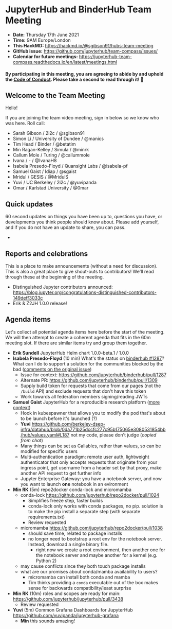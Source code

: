 # JupyterHub and BinderHub Team Meeting

- **Date:** Thursday 17th June 2021
- **Time:** 9AM Europe/London
- **This HackMD:** <https://hackmd.io/@sgibson91/hubs-team-meeting>
- **GitHub issue:** <https://github.com/jupyterhub/team-compass/issues/>
- **Calendar for future meetings:** <https://jupyterhub-team-compass.readthedocs.io/en/latest/meetings.html>

#### By participating in this meeting, you are agreeing to abide by and uphold the [Code of Conduct](https://jupyter.org/conduct). Please take a second to read through it! :pray:

## Welcome to the Team Meeting

Hello!

If you are joining the team video meeting, sign in below so we know who was here. Roll call:

- Sarah Gibson / 2i2c / @sgibson91
- Simon Li / University of Dundee / @manics
- Tim Head / Binder / @betatim
- Min Ragan-Kelley / Simula / @minrk
- Callum Mole / Turing / @callummole
- Ivana / - / @IvanaH8
- Isabela Presedo-Floyd / Quansight Labs / @isabela-pf
- Samuel Gaist / Idiap / @sgaist
- Mridul / GESIS / @MridulS
- Yuvi / UC Berkeley / 2i2c / @yuvipanda
- Omar / Karlstad University / @0mar

## Quick updates

60 second updates on things you have been up to, questions you have, or developments you think people should know about. Please add yourself, and if you do not have an update to share, you can pass.

-

## Reports and celebrations

This is a place to make announcements (without a need for discussion). This is also a great place to give shout-outs to contributors! We'll read through these at the beginning of the meeting.

- Distinguished Jupyter contributors announced: https://blog.jupyter.org/congratulations-distinguished-contributors-149deff3033c
- Erik & Z2JH 1.0.0 release!

## Agenda items

Let's collect all potential agenda items here before the start of the meeting. We will then attempt to create a coherent agenda that fits in the 60m meeting slot. If there are similar items try and group them together.

- **Erik Sundell** JupyterHub Helm chart 1.0.0-beta.1 / 1.0.0
- **Isabela Presedo-Floyd** (10 min) What's the status on [binderhub #1287](https://github.com/jupyterhub/binderhub/pull/1287)? What can I do to support a solution for the communities blocked by the bad ([comments on the original issue](https://github.com/jupyterhub/mybinder.org-deploy/issues/1828))
  - Issue for context: <https://github.com/jupyterhub/binderhub/pull/1287>
  - Alternate PR: <https://github.com/jupyterhub/binderhub/pull/1309>
  - Supply build token for requests that come from our pages (not the `/build` API) and exclude requests that don't have this token
  - Work towards all federation members signing/reading JWTs
- **Samuel Gaist** JupyterHub for a reproducible research platform ([more context](https://discourse.jupyter.org/t/jupyterhub-for-a-reproducible-research-platform/9515?u=sgaist))
  - Hook in kubespawner that allows you to modify the pod that's about to be launch before it's launched (?)
  - **Yuvi** <https://github.com/berkeley-dsep-infra/datahub/blob/0da771b25dccfc277c95b175065e3080531854bb/hub/values.yaml#L187> not my code, please don't judge (_copied from chat_)
  - Many things can be set as Callables, rather than values, so can be modified for specific users
  - Multi-authentication paradigm: remote user auth, lightweight authenticator that only accepts requests that originate from your ingress point, get username from a header set by that proxy, make another API request to get further info
  - Jupyter Enterprise Gateway: you have a notebook server, and now you want to launch **one** notebook in an evironment
- **Min RK** (5m) repo2docker conda-lock and micromamba
  - conda-lock <https://github.com/jupyterhub/repo2docker/pull/1024>
    - Simplifies freeze step, faster builds
    - conda-lock only works with conda packages, no pip. solution is to make the pip install a separate step (with separate requirements.txt)
    - Review requested
  - micromamba <https://github.com/jupyterhub/repo2docker/pull/1038>
    - should save time, related to package installs
    - no longer need to bootstrap a root env for the notebook server. Instead, download a single binary file.
      - right now we create a root environment, then another one for the notebook server and maybe another for a kernel (e.g. Python 2)
  - may cause conflicts since they both touch package installs
  - what are our promises about conda/mamba availability to users?
    - micromamba can install both conda and mamba
    - Tim thinks providing a `conda` executable out of the box makes sense for backwards compatibility/least surprise
- **Min RK** (10m) roles and scopes are ready for main: <https://github.com/jupyterhub/jupyterhub/pull/3438>
  - Review requested
- **Yuvi** (5m) Common Grafana Dashboards for JupyterHub https://github.com/yuvipanda/jupyterhub-grafana
  - **Min** this sounds amazing!
